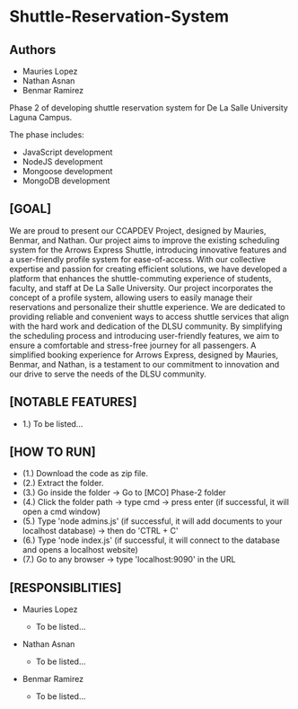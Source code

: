 # Shuttle-Reservation-System
## Authors
- Mauries Lopez
- Nathan Asnan 
- Benmar Ramirez

Phase 2 of developing shuttle reservation system for De La Salle University Laguna Campus.

The phase includes:
- JavaScript development
- NodeJS development
- Mongoose development
- MongoDB development

**[GOAL]**
-
We are proud to present our CCAPDEV Project, designed by Mauries, Benmar, and Nathan. Our project aims to improve the existing scheduling system for the Arrows Express Shuttle, introducing innovative features and a user-friendly profile system for ease-of-access.
With our collective expertise and passion for creating efficient solutions, we have developed a platform that enhances the shuttle-commuting experience of students, faculty, and staff at De La Salle University. Our project incorporates the concept of a profile system, allowing users to easily manage their reservations and personalize their shuttle experience.
We are dedicated to providing reliable and convenient ways to access shuttle services that align with the hard work and dedication of the DLSU community. By simplifying the scheduling process and introducing user-friendly features, we aim to ensure a comfortable and stress-free journey for all passengers.
A simplified booking experience for Arrows Express, designed by Mauries, Benmar, and Nathan, is a testament to our commitment to innovation and our drive to serve the needs of the DLSU community. 

**[NOTABLE FEATURES]**
-
- 1.) To be listed...

**[HOW TO RUN]**
-
- (1.) Download the code as zip file.
- (2.) Extract the folder.
- (3.) Go inside the folder -> Go to [MCO] Phase-2 folder
- (4.) Click the folder path -> type cmd -> press enter (if successful, it will open a cmd window)
- (5.) Type 'node admins.js' (if successful, it will add documents to your localhost database) -> then do 'CTRL + C'
- (6.) Type 'node index.js' (if successful, it will connect to the database and opens a localhost website)
- (7.) Go to any browser -> type 'localhost:9090' in the URL

**[RESPONSIBLITIES]**
-
- Mauries Lopez
    - To be listed...

- Nathan Asnan
    - To be listed...
 
- Benmar Ramirez
    - To be listed...
